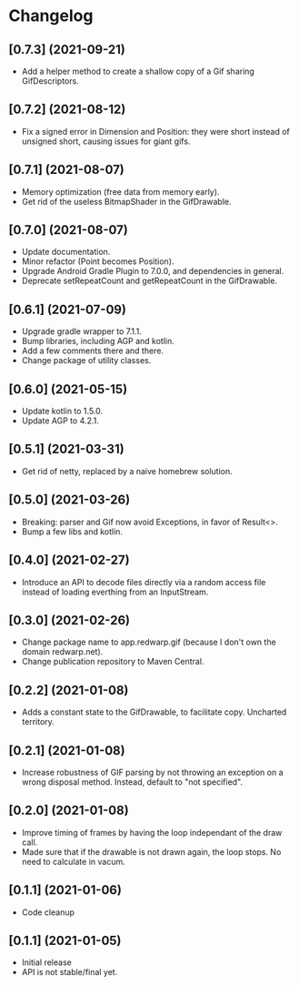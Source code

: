 # Changelog

## [0.7.3] (2021-09-21)

- Add a helper method to create a shallow copy of a Gif sharing GifDescriptors.

## [0.7.2] (2021-08-12)

- Fix a signed error in Dimension and Position: they were short instead of unsigned short, causing issues for giant gifs.

## [0.7.1] (2021-08-07)

- Memory optimization (free data from memory early).
- Get rid of the useless BitmapShader in the GifDrawable.

## [0.7.0] (2021-08-07)

- Update documentation.
- Minor refactor (Point becomes Position).
- Upgrade Android Gradle Plugin to 7.0.0, and dependencies in general.
- Deprecate setRepeatCount and getRepeatCount in the GifDrawable.

## [0.6.1] (2021-07-09)

- Upgrade gradle wrapper to 7.1.1.
- Bump libraries, including AGP and kotlin.
- Add a few comments there and there.
- Change package of utility classes.

## [0.6.0] (2021-05-15)

- Update kotlin to 1.5.0.
- Update AGP to 4.2.1.

## [0.5.1] (2021-03-31)

- Get rid of netty, replaced by a naive homebrew solution.

## [0.5.0] (2021-03-26)

- Breaking: parser and Gif now avoid Exceptions, in favor of Result<>.
- Bump a few libs and kotlin.

## [0.4.0] (2021-02-27)

- Introduce an API to decode files directly via a random access file instead of loading everthing from an InputStream.

## [0.3.0] (2021-02-26)

- Change package name to app.redwarp.gif (because I don't own the domain redwarp.net).
- Change publication repository to Maven Central.

## [0.2.2] (2021-01-08)

- Adds a constant state to the GifDrawable, to facilitate copy. Uncharted territory.

## [0.2.1] (2021-01-08)

- Increase robustness of GIF parsing by not throwing an exception on a wrong disposal method.
  Instead, default to "not specified".

## [0.2.0] (2021-01-08)

- Improve timing of frames by having the loop independant of the draw call.
- Made sure that if the drawable is not drawn again, the loop stops. No need to calculate in vacum.

## [0.1.1] (2021-01-06)

- Code cleanup

## [0.1.1] (2021-01-05)

- Initial release
- API is not stable/final yet.
